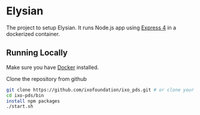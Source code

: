 # Elysian

The project to setup Elysian.  It runs Node.js app using [Express 4](http://expressjs.com/) in a dockerized container.

## Running Locally

Make sure you have [Docker](https://docker.com/) installed.

Clone the repository from github
```sh
git clone https://github.com/ixofoundation/ixo_pds.git # or clone your own fork
cd ixo-pds/bin
install npm packages
./start.sh
```

